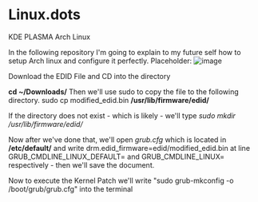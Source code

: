 # Linux.dots
KDE PLASMA Arch Linux



In the following repository I'm going to explain to my future self how to setup Arch linux and configure it perfectly.
Placeholder:
![image](https://github.com/martinjrrr/Linux.dots/assets/91160845/9085edc8-8a07-46fd-9cf8-0c71aa05d8d5)

Download the EDID File and CD into the directory

**cd ~/Downloads/**
Then we'll use sudo to copy the file to the following directory.
sudo cp modified_edid.bin **/usr/lib/firmware/edid/**

If the directory does not exist - which is likely - we'll type *sudo mkdir /usr/lib/firmware/edid/*

Now after we've done that, we'll open *grub.cfg* which is located in **/etc/default/** and write drm.edid_firmware=edid/modified_edid.bin 
at line GRUB_CMDLINE_LINUX_DEFAULT= and GRUB_CMDLINE_LINUX= respectively - then we'll save the document.

Now to execute the Kernel Patch we'll write "sudo grub-mkconfig -o /boot/grub/grub.cfg" into the terminal
